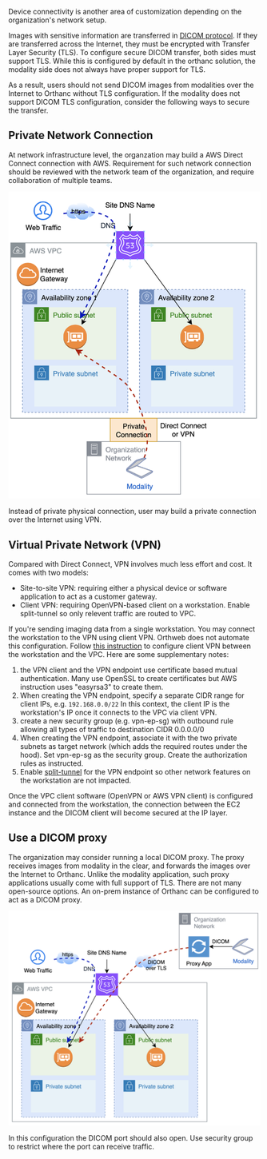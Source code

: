 Device connectivity is another area of customization depending on the organization's network setup. 

Images with sensitive information are transferred in [DICOM protocol](https://dicom.nema.org/medical/dicom/current/output/chtml/part08/PS3.8.html). If they are transferred across the Internet, they must be encrypted with Transfer Layer Security (TLS). To configure secure DICOM transfer, both sides must support TLS. While this is configured by default in the orthanc solution, the modality side does not always have proper support for TLS.

As a result, users should not send DICOM images from modalities over the Internet to Orthanc without TLS configuration. If the modality does not support DICOM TLS configuration, consider the following ways to secure the transfer.

## Private Network Connection
At network infrastructure level, the organzation may build a AWS Direct Connect connection with AWS. Requirement for such network connection should be reviewed with the network team of the organization, and require collaboration of multiple teams.

  ![Diagram](../assets/images/private-connection.png)

Instead of private physical connection, user may build a private connection over the Internet using VPN.

## Virtual Private Network (VPN)
Compared with Direct Connect, VPN involves much less effort and cost. It comes with two models:

* Site-to-site VPN: requiring either a physical device or software application to act as a customer gateway. 
* Client VPN: requiring OpenVPN-based client on a workstation. Enable split-tunnel so only relevent traffic are routed to VPC.

If you're sending imaging data from a single workstation. You may connect the workstation to the VPN using client VPN. Orthweb does not automate this configuration. Follow [this instruction](https://docs.aws.amazon.com/vpn/latest/clientvpn-admin/cvpn-getting-started.html) to configure client VPN between the workstation and the VPC. Here are some supplementary notes:

1. the VPN client and the VPN endpoint use certificate based mutual authentication. Many use OpenSSL to create certificates but AWS instruction uses "easyrsa3" to create them.
2. When creating the VPN endpoint, specify a separate CIDR range for client IPs, e.g. `192.168.0.0/22` In this context, the client IP is the workstation's IP once it connects to the VPC via client VPN.
3. create a new security group (e.g. vpn-ep-sg) with outbound rule allowing all types of traffic to destination CIDR 0.0.0.0/0
4. When creating the VPN endpoint, associate it with the two private subnets as target network (which adds the required routes under the hood). Set vpn-ep-sg as the security group. Create the authorization rules as instructed.
5. Enable [split-tunnel](https://docs.aws.amazon.com/vpn/latest/clientvpn-admin/split-tunnel-vpn.html) for the VPN endpoint so other network features on the workstation are not impacted.

Once the VPC client software (OpenVPN or AWS VPN client) is configured and connected from the workstation, the connection between the EC2 instance and the DICOM client will become secured at the IP layer.

## Use a DICOM proxy
The organization may consider running a local DICOM proxy. The proxy receives images from modality in the clear, and forwards the images over the Internet to Orthanc. Unlike the modality application, such proxy applications usually come with full support of TLS. There are not many open-source options. An on-prem instance of Orthanc can be configured to act as a DICOM proxy.

  ![Diagram](../assets/images/dicom-proxy.png)

In this configuration the DICOM port should also open. Use security group to restrict where the port can receive traffic.